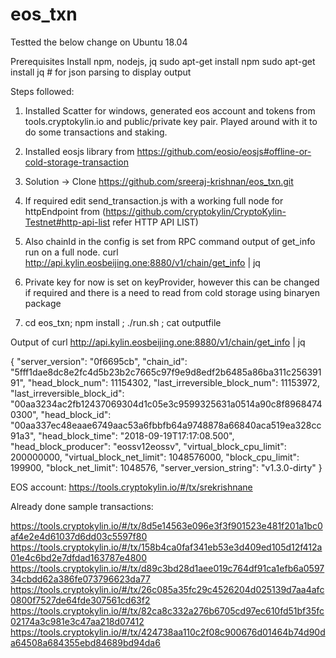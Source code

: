 # eos_txn

Testted the below change on Ubuntu 18.04

Prerequisites
Install npm, nodejs, jq
sudo apt-get install npm
sudo apt-get install jq  # for json parsing to display output

Steps followed:
1.	Installed Scatter for windows, generated eos account and tokens from tools.cryptokylin.io and public/private key pair. Played around with it to do some transactions and staking. 
2.	Installed eosjs library from https://github.com/eosio/eosjs#offline-or-cold-storage-transaction
3.	Solution -> Clone https://github.com/sreeraj-krishnan/eos_txn.git
4.	If required edit send_transaction.js with a working full node for httpEndpoint from (https://github.com/cryptokylin/CryptoKylin-Testnet#http-api-list refer HTTP API LIST)
5.	Also chainId in the config is set from RPC command output of get_info run on a full node.
	curl http://api.kylin.eosbeijing.one:8880/v1/chain/get_info | jq

6.	Private key for now is set on keyProvider, however this can be changed if required and there is a need to read from cold storage using binaryen package
7.	cd eos_txn; npm install ; ./run.sh ; cat outputfile
	


Output of curl http://api.kylin.eosbeijing.one:8880/v1/chain/get_info | jq

{
  "server_version": "0f6695cb",
  "chain_id": "5fff1dae8dc8e2fc4d5b23b2c7665c97f9e9d8edf2b6485a86ba311c25639191",
  "head_block_num": 11154302,
  "last_irreversible_block_num": 11153972,
  "last_irreversible_block_id": "00aa3234ac2fb12437069304d1c05e3c9599325631a0514a90c8f89684740300",
  "head_block_id": "00aa337ec48eaae6749aac53a6fbbfb64a9748878a66840aca519ea328cc91a3",
  "head_block_time": "2018-09-19T17:17:08.500",
  "head_block_producer": "eossv12eossv",
  "virtual_block_cpu_limit": 200000000,
  "virtual_block_net_limit": 1048576000,
  "block_cpu_limit": 199900,
  "block_net_limit": 1048576,
  "server_version_string": "v1.3.0-dirty"
}

EOS account:
https://tools.cryptokylin.io/#/tx/srekrishnane


Already done sample transactions:

https://tools.cryptokylin.io/#/tx/8d5e14563e096e3f3f901523e481f201a1bc0af4e2e4d61037d6dd03c5597f80
https://tools.cryptokylin.io/#/tx/158b4ca0faf341eb53e3d409ed105d12f412a01e4c6bd2e7dfdad163787e4800
https://tools.cryptokylin.io/#/tx/d89c3bd28d1aee019c764df91ca1efb6a059734cbdd62a386fe073796623da77
https://tools.cryptokylin.io/#/tx/26c085a35fc29c4526204d025139d7aa4afc0800f7527de64fde307561cd63f2
https://tools.cryptokylin.io/#/tx/82ca8c332a276b6705cd97ec610fd51bf35fc02174a3c981e3c47aa218d07412
https://tools.cryptokylin.io/#/tx/424738aa110c2f08c900676d01464b74d90da64508a684355ebd84689bd94da6

 

